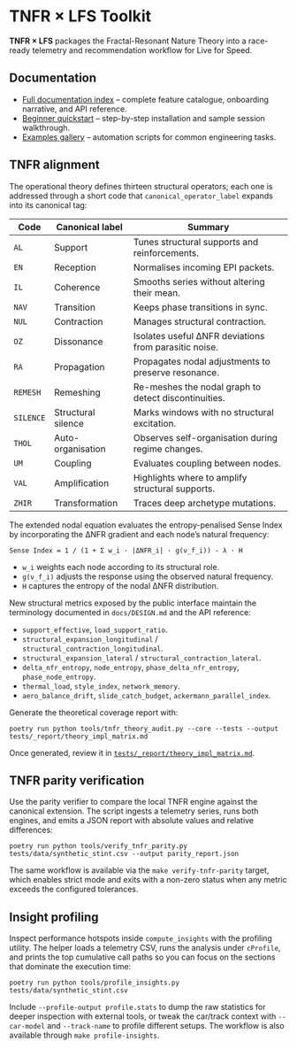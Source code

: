 # TNFR × LFS Toolkit

**TNFR × LFS** packages the Fractal-Resonant Nature Theory into a race-ready
telemetry and recommendation workflow for Live for Speed.

## Documentation

- [Full documentation index](docs/index.md) – complete feature catalogue,
  onboarding narrative, and API reference.
- [Beginner quickstart](docs/tutorials.md) – step-by-step installation and
  sample session walkthrough.
- [Examples gallery](docs/examples.md) – automation scripts for common
  engineering tasks.

## TNFR alignment
The operational theory defines thirteen structural operators; each one is
addressed through a short code that `canonical_operator_label` expands into its
canonical tag:

| Code | Canonical label          | Summary |
| ---- | ------------------------ | ------- |
| `AL`   | Support                | Tunes structural supports and reinforcements. |
| `EN`   | Reception              | Normalises incoming EPI packets. |
| `IL`   | Coherence              | Smooths series without altering their mean. |
| `NAV`  | Transition             | Keeps phase transitions in sync. |
| `NUL`  | Contraction            | Manages structural contraction. |
| `OZ`   | Dissonance             | Isolates useful ΔNFR deviations from parasitic noise. |
| `RA`   | Propagation            | Propagates nodal adjustments to preserve resonance. |
| `REMESH` | Remeshing            | Re-meshes the nodal graph to detect discontinuities. |
| `SILENCE` | Structural silence  | Marks windows with no structural excitation. |
| `THOL` | Auto-organisation      | Observes self-organisation during regime changes. |
| `UM`   | Coupling               | Evaluates coupling between nodes. |
| `VAL`  | Amplification          | Highlights where to amplify structural supports. |
| `ZHIR` | Transformation         | Traces deep archetype mutations. |

The extended nodal equation evaluates the entropy-penalised Sense Index by
incorporating the ΔNFR gradient and each node’s natural frequency:

```
Sense Index = 1 / (1 + Σ w_i · |ΔNFR_i| · g(ν_f_i)) - λ · H
```

* `w_i` weights each node according to its structural role.
* `g(ν_f_i)` adjusts the response using the observed natural frequency.
* `H` captures the entropy of the nodal ΔNFR distribution.

New structural metrics exposed by the public interface maintain the terminology
documented in `docs/DESIGN.md` and the API reference:

- `support_effective`, `load_support_ratio`.
- `structural_expansion_longitudinal` / `structural_contraction_longitudinal`.
- `structural_expansion_lateral` / `structural_contraction_lateral`.
- `delta_nfr_entropy`, `node_entropy`, `phase_delta_nfr_entropy`, `phase_node_entropy`.
- `thermal_load`, `style_index`, `network_memory`.
- `aero_balance_drift`, `slide_catch_budget`, `ackermann_parallel_index`.

Generate the theoretical coverage report with:

```
poetry run python tools/tnfr_theory_audit.py --core --tests --output tests/_report/theory_impl_matrix.md
```

Once generated, review it in
[`tests/_report/theory_impl_matrix.md`](tests/_report/theory_impl_matrix.md).

## TNFR parity verification

Use the parity verifier to compare the local TNFR engine against the canonical
extension. The script ingests a telemetry series, runs both engines, and
emits a JSON report with absolute values and relative differences:

```
poetry run python tools/verify_tnfr_parity.py tests/data/synthetic_stint.csv --output parity_report.json
```

The same workflow is available via the `make verify-tnfr-parity` target, which
enables strict mode and exits with a non-zero status when any metric exceeds the
configured tolerances.

## Insight profiling

Inspect performance hotspots inside `compute_insights` with the profiling
utility. The helper loads a telemetry CSV, runs the analysis under
`cProfile`, and prints the top cumulative call paths so you can focus on the
sections that dominate the execution time:

```
poetry run python tools/profile_insights.py tests/data/synthetic_stint.csv
```

Include `--profile-output profile.stats` to dump the raw statistics for deeper
inspection with external tools, or tweak the car/track context with
`--car-model` and `--track-name` to profile different setups. The workflow is
also available through `make profile-insights`.
